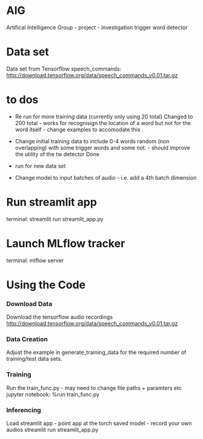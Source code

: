 # AIG
Artifical Intelligence Group - project - investigation trigger word detector 

# Data set
Data set from Tensorflow speech_commands:
http://download.tensorflow.org/data/speech_commands_v0.01.tar.gz

# to dos 

* Re run for more training data (currently only using 20 total) 
Changed to 200 total - works for recognisign the location of a word but not for the word itself - change examples to accomodate this .

* Change initial training data to include 0-4 words random (non overlapping) with some trigger words and some not.  - should improve the utility of the tw detector
Done

* run for new data set

* Change model to input batches of audio - i.e. add a 4th batch dimension

# Run streamlit app
terminal:
streamlit run streamlit_app.py

# Launch MLflow tracker
terminal:
mlflow server



#  Using the Code 

### Download Data
Download the tensorflow audio recordings http://download.tensorflow.org/data/speech_commands_v0.01.tar.gz


### Data Creation
Adjust the example in generate_training_data for the required number of training/test data sets.


### Training 
Run the train_func.py - may need to change file paths + paramters etc
jupyter notebook:
%run train_func.py

### Inferencing
Load streamlit app - point app at the torch saved model - record your own audios
streamlit run streamlit_app.py